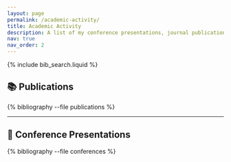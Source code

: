 ```yaml
---
layout: page
permalink: /academic-activity/
title: Academic Activity
description: A list of my conference presentations, journal publications, and other scholar contributions.
nav: true
nav_order: 2
---
```


{% include bib_search.liquid %}

<div class="publications">

## 📚 Publications

{% bibliography --file publications %}

---

## 🎤 Conference Presentations

{% bibliography --file conferences %}

</div>
